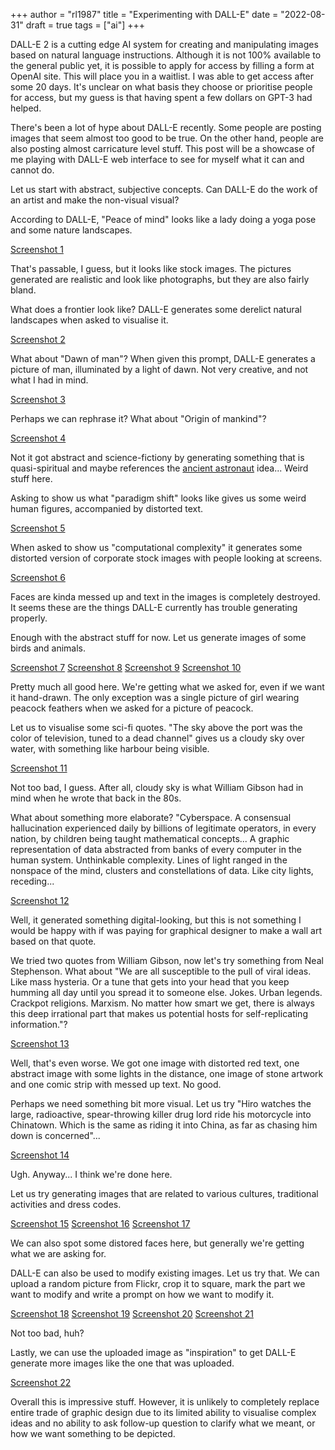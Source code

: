 +++
author = "rl1987"
title = "Experimenting with DALL-E"
date = "2022-08-31"
draft = true
tags = ["ai"]
+++

DALL-E 2 is a cutting edge AI system for creating and manipulating images based
on natural language instructions. Although it is not 100% available to the general
public yet, it is possible to apply for access by filling a form at OpenAI site.
This will place you in a waitlist. I was able to get access after some 20
days. It's unclear on what basis they choose or prioritise people for access,
but my guess is that having spent a few dollars on GPT-3 had helped.

There's been a lot of hype about DALL-E recently. Some people are posting images
that seem almost too good to be true. On the other hand, people are also posting
almost carricature level stuff. This post will be a showcase of me playing with 
DALL-E web interface to see for myself what it can and cannot do. 

Let us start with abstract, subjective concepts. Can DALL-E do the work of an
artist and make the non-visual visual?

According to DALL-E, "Peace of mind" looks like a lady doing a yoga pose and some nature
landscapes.

[Screenshot 1](/2022-08-30_13.29.41.png)

That's passable, I guess, but it looks like stock images. The pictures generated are
realistic and look like photographs, but they are also fairly bland.

What does a frontier look like? DALL-E generates some derelict natural landscapes when
asked to visualise it.

[Screenshot 2](/2022-08-30_13.34.25.png)

What about "Dawn of man"? When given this prompt, DALL-E generates a picture of man,
illuminated by a light of dawn. Not very creative, and not what I had in mind.

[Screenshot 3](2022-08-30_13.36.13.png)

Perhaps we can rephrase it? What about "Origin of mankind"? 

[Screenshot 4](/2022-08-30_13.38.21.png)

Not it got abstract and science-fictiony by generating something that is quasi-spiritual
and maybe references the [ancient astronaut](https://en.wikipedia.org/wiki/Ancient_astronauts)
idea... Weird stuff here.

Asking to show us what "paradigm shift" looks like gives us some weird human figures, accompanied
by distorted text.

[Screenshot 5](/2022-08-30_13.42.30.png)

When asked to show us "computational complexity" it generates some distorted version of corporate
stock images with people looking at screens.

[Screenshot 6](/2022-08-30_13.43.46.png)

Faces are kinda messed up and text in the images is completely destroyed. It seems these are the
things DALL-E currently has trouble generating properly.

Enough with the abstract stuff for now. Let us generate images of some birds and animals.

[Screenshot 7](/2022-08-30_13.48.54.png)
[Screenshot 8](/2022-08-30_13.49.02.png)
[Screenshot 9](/2022-08-30_13.49.39.png)
[Screenshot 10](/2022-08-30_13.50.35.png)

Pretty much all good here. We're getting what we asked for, even if we want it hand-drawn.
The only exception was a single picture of girl wearing peacock feathers when we asked
for a picture of peacock.

Let us to visualise some sci-fi quotes. "The sky above the port was the color of television, 
tuned to a dead channel" gives us a cloudy sky over water, with something like harbour being
visible. 

[Screenshot 11](/2022-08-30_13.57.56.png)

Not too bad, I guess. After all, cloudy sky is what William Gibson had in mind when he wrote
that back in the 80s.

What about something more elaborate? "Cyberspace. A consensual hallucination experienced daily 
by billions of legitimate operators, in every nation, by children being taught mathematical concepts... 
A graphic representation of data abstracted from banks of every computer in the human system. 
Unthinkable complexity. Lines of light ranged in the nonspace of the mind, clusters and 
constellations of data. Like city lights, receding...

[Screenshot 12](/2022-08-30_14.00.20.png)

Well, it generated something digital-looking, but this is not something I would be happy with if
was paying for graphical designer to make a wall art based on that quote. 

We tried two quotes from William Gibson, now let's try something from Neal Stephenson. What about
"We are all susceptible to the pull of viral ideas. Like mass hysteria. Or a tune that gets 
into your head that you keep humming all day until you spread it to someone else. Jokes. 
Urban legends. Crackpot religions. Marxism. No matter how smart we get, there is always this 
deep irrational part that makes us potential hosts for self-replicating information."?

[Screenshot 13](/2022-08-30_14.13.31.png)

Well, that's even worse. We got one image with distorted red text, one abstract image with some
lights in the distance, one image of stone artwork and one comic strip with messed up text.
No good.

Perhaps we need something bit more visual. Let us try "Hiro watches the large, radioactive, 
spear-throwing killer drug lord ride his motorcycle into Chinatown. Which is the same as 
riding it into China, as far as chasing him down is concerned"...

[Screenshot 14](/2022-08-30_14.22.56.png)

Ugh. Anyway... I think we're done here. 

Let us try generating images that are related to various cultures, traditional activities and 
dress codes.

[Screenshot 15](/2022-08-30_14.26.45.png)
[Screenshot 16](/2022-08-30_14.28.13.png)
[Screenshot 17](/2022-08-30_14.29.29.png)

We can also spot some distored faces here, but generally we're getting what we are asking for.

DALL-E can also be used to modify existing images. Let us try that. We can upload a random
picture from Flickr, crop it to square, mark the part we want to modify and write a prompt
on how we want to modify it.

[Screenshot 18](/2022-08-30_14.36.55.png)
[Screenshot 19](/2022-08-30_14.37.19.png)
[Screenshot 20](/2022-08-30_14.37.35.png)
[Screenshot 21](/2022-08-30_14.38.23.png)

Not too bad, huh?

Lastly, we can use the uploaded image as "inspiration" to get DALL-E generate more images
like the one that was uploaded.

[Screenshot 22](/2022-08-30_14.43.29.png)

Overall this is impressive stuff. However, it is unlikely to completely replace entire
trade of graphic design due to its limited ability to visualise complex ideas and no
ability to ask follow-up question to clarify what we meant, or how we want something 
to be depicted. 
